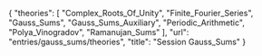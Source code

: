 {
    "theories": [
        "Complex_Roots_Of_Unity",
        "Finite_Fourier_Series",
        "Gauss_Sums",
        "Gauss_Sums_Auxiliary",
        "Periodic_Arithmetic",
        "Polya_Vinogradov",
        "Ramanujan_Sums"
    ],
    "url": "entries/gauss_sums/theories",
    "title": "Session Gauss_Sums"
}